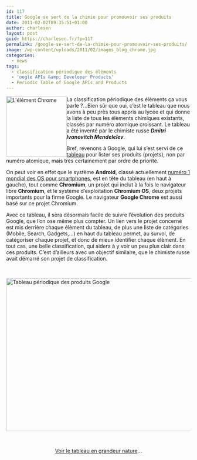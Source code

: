 ```yaml
---
id: 117
title: Google se sert de la chimie pour promouvoir ses produits
date: 2011-02-02T09:35:51+01:00
author: charlesen
layout: post
guid: https://charlesen.fr/?p=117
permalink: /google-se-sert-de-la-chimie-pour-promouvoir-ses-produits/
image: /wp-content/uploads/2011/02/images_blog_chrome.jpg
categories:
  - news
tags:
  - classification périodique des élèments
  - 'oogle APIs &amp; Developer Products'
  - Periodic Table of Google APIs and Products
---
```

<img loading="lazy" class=" alignleft size-full wp-image-115" style="float: left;" src="https://charlesen.fr/wp-content/uploads/2011/02/images_blog_chrome.jpg" alt="L'élément Chrome" title="L'élément Chrome" height="165" width="165" srcset="https://charlesen.fr/wp-content/uploads/2011/02/images_blog_chrome.jpg 400w, https://charlesen.fr/wp-content/uploads/2011/02/images_blog_chrome-150x150.jpg 150w, https://charlesen.fr/wp-content/uploads/2011/02/images_blog_chrome-300x300.jpg 300w" sizes="(max-width: 165px) 100vw, 165px" />La classification périodique des élèments ça vous parle ?&#8230;Bien sûr que oui, c&rsquo;est le tableau que nous avons à peu près tous appris au lycée et qui donne la liste de tous les élèments chimiques existants, classés par numéro atomique croissant. Le tableau a été inventé par le chimiste russe _**Dmitri Ivanovitch Mendeleïev**_.

Bref, revenons à Google, qui lui s&rsquo;est servi de ce [tableau](http://code.google.com/intl/fr/more/table/ "Voir le tableau de Google...") pour lister ses produits (projets), non par numéro atomique, mais très certainement par ordre de priorité.

<!--more-->

On peut voir en effet que le système **Android**, classé actuellement [numéro 1 mondial des OS pour smartphones](index.php?option=com_content&view=article&id=87:android-devient-la-plateforme-mobile-la-plus-importante-au-monde&catid=36&Itemid=61 "Android devient la plate-forme mobile la plus importante au monde"), est en tête du tableau (en haut à gauche), tout comme **Chromium**, un projet qui inclut à la fois le navigateur libre **Chromium**, et le système d&rsquo;exploitation **Chromium OS**, deux projets importants pour la firme Google. Le navigateur **Google Chrome** est aussi basé sur ce projet Chromium.

Avec ce tableau, il sera désormais facile de suivre l&rsquo;évolution des produits Google, que l&rsquo;on ose même plus compter. Un lien vers le projet concerné est mis derrière chaque élèment du tableau, de plus une liste de catégories (Mobile, Search, Gadgets,&#8230;) en haut du tableau permet, au survol, de catégoriser chaque projet, et donc de mieux identifier chaque élèment. En tout cas, une belle classification, qui aidera à y voir un peu plus clair dans ces produits. C&rsquo;est d&rsquo;ailleurs avec un objectif similaire, que le chimiste russe avait démarré son projet de classification.

 

<img loading="lazy" class=" size-full wp-image-116" style="display: block; margin-left: auto; margin-right: auto;" src="https://charlesen.fr/wp-content/uploads/2011/02/images_blog_googlechimie.png" alt="Tableau périodique des produits Google" title="Tableau périodique des produits Google" height="416" width="764" /> 

 

<p style="text-align: center;">
  <a title="Voir le tableau..." href="http://code.google.com/intl/fr/more/table/">Voir le tableau en grandeur nature</a>&#8230;
</p>